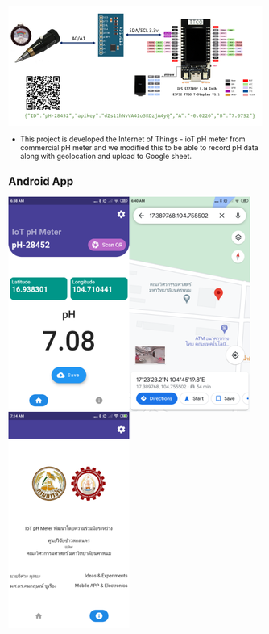 ![ph_diagram](/images/ph_diagram_.png)
* This project is developed the Internet of Things - ioT pH meter from commercial pH meter and we modified this to be able to record pH data along with geolocation and upload to Google sheet.

## Android App

<img src="https://github.com/komkritc/ioT_pH/blob/master/images/screen_1.png" width=240 align="left" />
<img src="https://github.com/komkritc/ioT_pH/blob/master/images/screen_3.png" width=240 align="left" />
<img src="https://github.com/komkritc/ioT_pH/blob/master/images/screen_2.png" width=240 align="left" />
